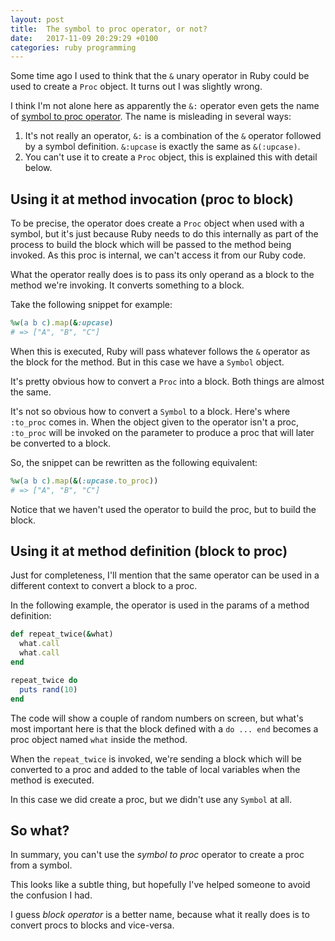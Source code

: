 ```yaml
---
layout: post
title:  The symbol to proc operator, or not?
date:   2017-11-09 20:29:29 +0100
categories: ruby programming
---
```

Some time ago I used to think that the `&` unary operator in Ruby could be
used to create a `Proc` object. It turns out I was slightly wrong.

I think I'm not alone here as apparently the `&:` operator even gets the name
of [symbol to proc
operator](https://github.com/JuanitoFatas/what-do-you-call-this-in-ruby). The
name is misleading in several ways:

1. It's not really an operator, `&:` is a combination of the `&` operator
   followed by a symbol definition. `&:upcase` is exactly the same as
   `&(:upcase)`.
2. You can't use it to create a `Proc` object, this is explained this with
   detail below.

## Using it at method invocation (proc to block)

To be precise, the operator does create a `Proc` object when used with a
symbol, but it's just because Ruby needs to do this internally as part of
the process to build the block which will be passed to the method being
invoked. As this proc is internal, we can't access it from our Ruby code.

What the operator really does is to pass its only operand as a block to the
method we're invoking. It converts something to a block.

Take the following snippet for example:

```ruby
%w(a b c).map(&:upcase)
# => ["A", "B", "C"]
```

When this is executed, Ruby will pass whatever follows the `&` operator as
the block for the method. But in this case we have a `Symbol` object.

It's pretty obvious how to convert a `Proc` into a block. Both things are
almost the same.

It's not so obvious how to convert a `Symbol` to a block. Here's where
`:to_proc` comes in. When the object given to the operator isn't a
proc, `:to_proc` will be invoked on the parameter to produce a proc that
will later be converted to a block.

So, the snippet can be rewritten as the following equivalent:

```ruby
%w(a b c).map(&(:upcase.to_proc))
# => ["A", "B", "C"]
```

Notice that we haven't used the operator to build the proc, but to build the
block.

## Using it at method definition (block to proc)

Just for completeness, I'll mention that the same operator can be used in a
different context to convert a block to a proc.

In the following example, the operator is used in the params of a method
definition:

```ruby
def repeat_twice(&what)
  what.call
  what.call
end

repeat_twice do
  puts rand(10)
end
```

The code will show a couple of random numbers on screen, but what's most
important here is that the block defined with a `do ... end` becomes a proc
object named `what` inside the method.

When the `repeat_twice` is invoked, we're sending a block which will be
converted to a proc and added to the table of local variables when the method
is executed.

In this case we did create a proc, but we didn't use any `Symbol` at all.

## So what?

In summary, you can't use the *symbol to proc* operator to create a proc from
a symbol.

This looks like a subtle thing, but hopefully I've helped
someone to avoid the confusion I had.

I guess *block operator* is a better name, because what it really does is to
convert procs to blocks and vice-versa.

<!-- What do you think? -->

<!--
Original idea:

Shorthand for to_proc, or not?

Ruby's `&` may not call `to_proc` nor create a `Proc` object.

1. Explain how to use the & operator to pass a block to a function.
2. Show that to_proc isn't being called when you pass in a Proc.
3. Show that no proc is being passed in to the method, a Block is being
   sent. Show that the Block can be converted to a proc.
4. Show that you can create a proc by calling to_proc on a Symbol, but
   it's a particular kind of proc, it can't be disassembled!

-->
